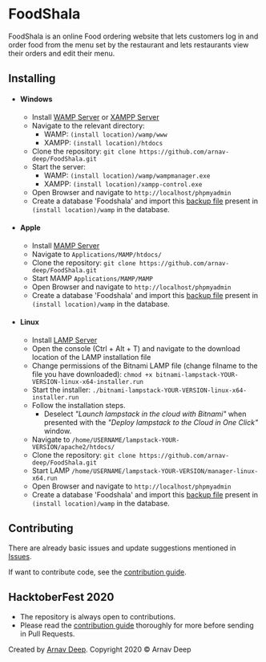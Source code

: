 # FoodShala

FoodShala is an online Food ordering website that lets customers log in and order food from the menu set by the restaurant and lets restaurants view their orders and edit their menu.

## Installing

- #### Windows
  - Install [WAMP Server](http://www.wampserver.com/en/) or [XAMPP Server](https://www.apachefriends.org/download.html)
  - Navigate to the relevant  directory: 
    - WAMP:   `(install location)/wamp/www`
    - XAMPP:  `(install location)/htdocs`
  - Clone the repository: `git clone https://github.com/arnav-deep/FoodShala.git`
  - Start the server:
    - WAMP:   `(install location)/wamp/wampmanager.exe`
    - XAMPP:  `(install location)/xampp-control.exe`
  - Open Browser and navigate to `http://localhost/phpmyadmin`
  - Create a database 'Foodshala' and import this [backup file]() present in `(install location)/wamp` in the database.

- #### Apple
  - Install [MAMP Server](https://www.mamp.info/en/downloads/)
  - Navigate to `Applications/MAMP/htdocs/`
  - Clone the repository: `git clone https://github.com/arnav-deep/FoodShala.git`
  - Start MAMP `Applications/MAMP/MAMP`
  - Open Browser and navigate to `http://localhost/phpmyadmin`
  - Create a database 'Foodshala' and import this [backup file]() present in `(install location)/wamp` in the database.

- #### Linux
  - Install [LAMP Server](https://bitnami.com/stack/lamp/installer)
  - Open the console (Ctrl + Alt + T) and navigate to the download location of the LAMP installation file
  - Change permissions of the Bitnami LAMP file (change filname to the file you have downloaded):
    `chmod +x bitnami-lampstack-YOUR-VERSION-linux-x64-installer.run`
  - Start the installer:
    `./bitnami-lampstack-YOUR-VERSION-linux-x64-installer.run`
  - Follow the installation steps.
    - Deselect *"Launch lampstack in the cloud with Bitnami"* when presented with the  *"Deploy lampstack to the Cloud in One Click"* window.
  - Navigate to `/home/USERNAME/lampstack-YOUR-VERSION/apache2/htdocs/`
  - Clone the repository: `git clone https://github.com/arnav-deep/FoodShala.git`
  - Start LAMP `/home/USERNAME/lampstack-YOUR-VERSION/manager-linux-x64.run`
  - Open Browser and navigate to `http://localhost/phpmyadmin`
  - Create a database 'Foodshala' and import this [backup file]() present in `(install location)/wamp` in the database.

## Contributing

There are already basic issues and update suggestions mentioned in [Issues](https://github.com/arnav-deep/FoodShala/issues).

If want to contribute code, see the [contribution guide](https://github.com/arnav-deep/FoodShala/blob/master/CONTRIBUTING.md).

## HacktoberFest 2020

- The repository is always open to contributions.
- Please read the [contribution guide](https://github.com/arnav-deep/FoodShala/blob/master/CONTRIBUTING.md) thoroughly for more before sending in Pull Requests.

Created by [Arnav Deep](https://github.com/arnav-deep/).
Copyright 2020 © Arnav Deep
